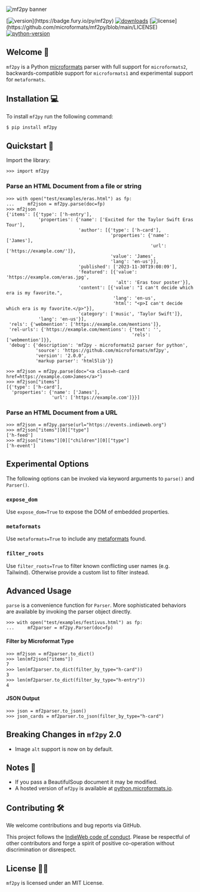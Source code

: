 ![mf2py banner](https://microformats.github.io/mf2py/banner.png)

[![version](https://badge.fury.io/py/mf2py.svg?)](https://badge.fury.io/py/mf2py)
[![downloads](https://img.shields.io/pypi/dm/mf2py)](https://pypistats.org/packages/mf2py)
[![license](https://img.shields.io/pypi/l/mf2py?)](https://github.com/microformats/mf2py/blob/main/LICENSE)
[![python-version](https://img.shields.io/pypi/pyversions/mf2py)](https://badge.fury.io/py/mf2py)

## Welcome 👋

`mf2py` is a Python [microformats](https://microformats.org/wiki/microformats) parser with full support for `microformats2`, backwards-compatible support for `microformats1` and experimental support for `metaformats`.

## Installation 💻

To install `mf2py` run the following command:

```bash
$ pip install mf2py

```

## Quickstart 🚀

Import the library:

```pycon
>>> import mf2py

```

### Parse an HTML Document from a file or string

```pycon
>>> with open("test/examples/eras.html") as fp:
...     mf2json = mf2py.parse(doc=fp)
>>> mf2json
{'items': [{'type': ['h-entry'],
            'properties': {'name': ['Excited for the Taylor Swift Eras Tour'],
                           'author': [{'type': ['h-card'],
                                       'properties': {'name': ['James'],
                                                      'url': ['https://example.com/']},
                                       'value': 'James',
                                       'lang': 'en-us'}],
                           'published': ['2023-11-30T19:08:09'],
                           'featured': [{'value': 'https://example.com/eras.jpg',
                                         'alt': 'Eras tour poster'}],
                           'content': [{'value': "I can't decide which era is my favorite.",
                                        'lang': 'en-us',
                                        'html': "<p>I can't decide which era is my favorite.</p>"}],
                           'category': ['music', 'Taylor Swift']},
            'lang': 'en-us'}],
 'rels': {'webmention': ['https://example.com/mentions']},
 'rel-urls': {'https://example.com/mentions': {'text': '',
                                               'rels': ['webmention']}},
 'debug': {'description': 'mf2py - microformats2 parser for python',
           'source': 'https://github.com/microformats/mf2py',
           'version': '2.0.0',
           'markup parser': 'html5lib'}}

```

```pycon
>>> mf2json = mf2py.parse(doc="<a class=h-card href=https://example.com>James</a>")
>>> mf2json["items"]
[{'type': ['h-card'],
  'properties': {'name': ['James'],
                 'url': ['https://example.com']}}]

```

### Parse an HTML Document from a URL

```pycon
>>> mf2json = mf2py.parse(url="https://events.indieweb.org")
>>> mf2json["items"][0]["type"]
['h-feed']
>>> mf2json["items"][0]["children"][0]["type"]
['h-event']

```

## Experimental Options

The following options can be invoked via keyword arguments to `parse()` and `Parser()`.

### `expose_dom`

Use `expose_dom=True` to expose the DOM of embedded properties.

### `metaformats`

Use `metaformats=True` to include any [metaformats](https://microformats.org/wiki/metaformats)
found.

### `filter_roots`

Use `filter_roots=True` to filter known conflicting user names (e.g. Tailwind).
Otherwise provide a custom list to filter instead.

## Advanced Usage

`parse` is a convenience function for `Parser`. More sophisticated behaviors are
available by invoking the parser object directly.

```pycon
>>> with open("test/examples/festivus.html") as fp:
...     mf2parser = mf2py.Parser(doc=fp)

```

#### Filter by Microformat Type

```pycon
>>> mf2json = mf2parser.to_dict()
>>> len(mf2json["items"])
7
>>> len(mf2parser.to_dict(filter_by_type="h-card"))
3
>>> len(mf2parser.to_dict(filter_by_type="h-entry"))
4

```

#### JSON Output

```pycon
>>> json = mf2parser.to_json()
>>> json_cards = mf2parser.to_json(filter_by_type="h-card")

```

## Breaking Changes in `mf2py` 2.0

- Image `alt` support is now on by default.

## Notes 📝

- If you pass a BeautifulSoup document it may be modified.
- A hosted version of `mf2py` is available at [python.microformats.io](https://python.microformats.io).

## Contributing 🛠️

We welcome contributions and bug reports via GitHub.

This project follows the [IndieWeb code of conduct](https://indieweb.org/code-of-conduct). Please be respectful of other contributors and forge a spirit of positive co-operation without discrimination or disrespect.

## License 🧑‍⚖️

`mf2py` is licensed under an MIT License.
